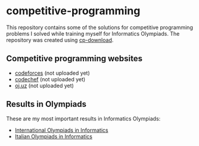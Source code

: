 # competitive-programming
This repository contains some of the solutions for competitive programming problems I solved while training myself for Informatics Olympiads. The repository was created using [cp-download](https://github.com/FedericoStazi/cp-download).

## Competitive programming websites

- [codeforces](https://codeforces.com) (not uploaded yet)
- [codechef](https://codechef.com) (not uploaded yet)
- [oj.uz](https://oj.uz) (not uploaded yet)

## Results in Olympiads
These are my most important results in Informatics Olympiads:

- [International Olympiads in Informatics](http://stats.ioinformatics.org/people/6557)
- [Italian Olympiads in Informatics](https://stats.olinfo.it/contestant/5ccb69a5226460df52be9a3ebebd6a1f)


